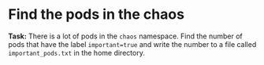 # Find the pods in the chaos

**Task:** There is a lot of pods in the `chaos` namespace. Find the number of pods that have the label `important=true` and write the number to a file called `important_pods.txt` in the home directory.
